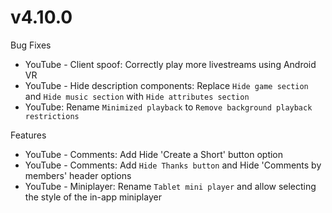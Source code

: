 # v4.10.0
Bug Fixes
- YouTube - Client spoof: Correctly play more livestreams using Android VR
- YouTube - Hide description components: Replace `Hide game section` and `Hide music section` with `Hide attributes section`
- YouTube: Rename `Minimized playback` to `Remove background playback restrictions`

Features
- YouTube - Comments: Add Hide 'Create a Short' button option
- YouTube - Comments: Add `Hide Thanks button` and Hide 'Comments by members' header options
- YouTube - Miniplayer: Rename `Tablet mini player` and allow selecting the style of the in-app miniplayer
